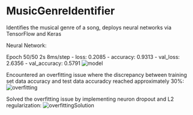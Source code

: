 # MusicGenreIdentifier
Identifies the musical genre of a song, deploys neural networks via TensorFlow and Keras

Neural Network:


Epoch 50/50
2s 8ms/step - loss: 0.2085 - accuracy: 0.9313 - val_loss: 2.6356 - val_accuracy: 0.5791
![model](https://user-images.githubusercontent.com/73067824/209717989-f97d99ac-cbdb-47c2-8135-8549fd8479e8.png)


Encountered an overfitting issue where the discrepancy between training set data accuracy and test data accuradcy reached approximately 30%:
![overfitting](https://user-images.githubusercontent.com/73067824/209717458-7257c76c-fef0-4c65-9034-6104659e91bb.png)

Solved the overfitting issue by implementing neuron dropout and L2 regularization:
![overfittingSolution](https://user-images.githubusercontent.com/73067824/209717664-8dca8b0d-4718-4ea1-8e3e-a6c2271eb484.png)
